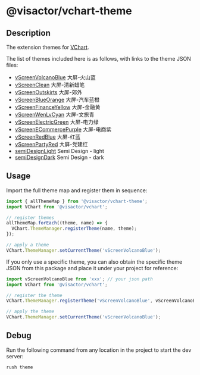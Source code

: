 # @visactor/vchart-theme

## Description

The extension themes for [VChart](https://github.com/VisActor/VChart).

The list of themes included here is as follows, with links to the theme JSON files:

<!-- ThemeListBegin -->
<!-- 以下为自动生成 -->
- [vScreenVolcanoBlue](https://raw.githubusercontent.com/VisActor/vchart-theme/develop/packages/vchart-theme/public/vScreenVolcanoBlue.json) 大屏-火山蓝
- [vScreenClean](https://raw.githubusercontent.com/VisActor/vchart-theme/develop/packages/vchart-theme/public/vScreenClean.json) 大屏-清新蜡笔
- [vScreenOutskirts](https://raw.githubusercontent.com/VisActor/vchart-theme/develop/packages/vchart-theme/public/vScreenOutskirts.json) 大屏-郊外
- [vScreenBlueOrange](https://raw.githubusercontent.com/VisActor/vchart-theme/develop/packages/vchart-theme/public/vScreenBlueOrange.json) 大屏-汽车蓝橙
- [vScreenFinanceYellow](https://raw.githubusercontent.com/VisActor/vchart-theme/develop/packages/vchart-theme/public/vScreenFinanceYellow.json) 大屏-金融黄
- [vScreenWenLvCyan](https://raw.githubusercontent.com/VisActor/vchart-theme/develop/packages/vchart-theme/public/vScreenWenLvCyan.json) 大屏-文旅青
- [vScreenElectricGreen](https://raw.githubusercontent.com/VisActor/vchart-theme/develop/packages/vchart-theme/public/vScreenElectricGreen.json) 大屏-电力绿
- [vScreenECommercePurple](https://raw.githubusercontent.com/VisActor/vchart-theme/develop/packages/vchart-theme/public/vScreenECommercePurple.json) 大屏-电商紫
- [vScreenRedBlue](https://raw.githubusercontent.com/VisActor/vchart-theme/develop/packages/vchart-theme/public/vScreenRedBlue.json) 大屏-红蓝
- [vScreenPartyRed](https://raw.githubusercontent.com/VisActor/vchart-theme/develop/packages/vchart-theme/public/vScreenPartyRed.json) 大屏-党建红
- [semiDesignLight](https://raw.githubusercontent.com/VisActor/vchart-theme/develop/packages/vchart-theme/public/semiDesignLight.json) Semi Design - light
- [semiDesignDark](https://raw.githubusercontent.com/VisActor/vchart-theme/develop/packages/vchart-theme/public/semiDesignDark.json) Semi Design - dark
<!-- 以上为自动生成 -->
<!-- ThemeListEnd -->

## Usage

Import the full theme map and register them in sequence:

```typescript
import { allThemeMap } from '@visactor/vchart-theme';
import VChart from '@visactor/vchart';

// register themes
allThemeMap.forEach((theme, name) => {
  VChart.ThemeManager.registerTheme(name, theme);
});

// apply a theme
VChart.ThemeManager.setCurrentTheme('vScreenVolcanoBlue');
```

If you only use a specific theme, you can also obtain the specific theme JSON from this package and place it under your project for reference:

```typescript
import vScreenVolcanoBlue from 'xxx'; // your json path
import VChart from '@visactor/vchart';

// register the theme
VChart.ThemeManager.registerTheme('vScreenVolcanoBlue', vScreenVolcanoBlue);

// apply the theme
VChart.ThemeManager.setCurrentTheme('vScreenVolcanoBlue');
```

## Debug

Run the following command from any location in the project to start the dev server:

```
rush theme
```
